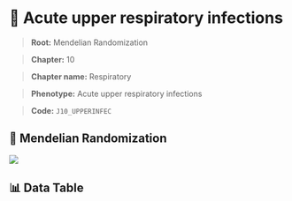 # 🧪 Acute upper respiratory infections

> **Root:** Mendelian Randomization

> **Chapter:** 10  

> **Chapter name:** Respiratory

> **Phenotype:** Acute upper respiratory infections  

> **Code:** `J10_UPPERINFEC`

## 🧬 Mendelian Randomization  

<img src="/MR/Figures/Forward/J10_UPPERINFEC.png"/>

## 📊 Data Table

<CsvTableMRF src="/MR_Data/Forward/J10_UPPERINFEC.csv"/>
